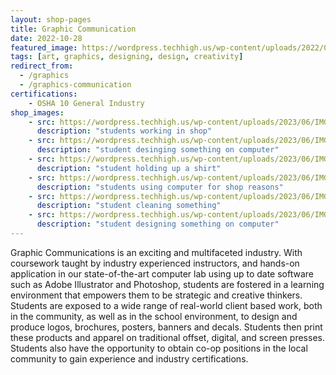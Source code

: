 ```yaml
---
layout: shop-pages
title: Graphic Communication
date: 2022-10-28
featured_image: https://wordpress.techhigh.us/wp-content/uploads/2022/04/neven-krcmarek-V4EOZj7g1gw-unsplash-1.jpg
tags: [art, graphics, designing, design, creativity]
redirect_from:
  - /graphics
  - /graphics-communication
certifications:
    - OSHA 10 General Industry
shop_images:
    - src: https://wordpress.techhigh.us/wp-content/uploads/2023/06/IMG_5585-JPG.jpg
      description: "students working in shop"
    - src: https://wordpress.techhigh.us/wp-content/uploads/2023/06/IMG_3418-JPG.jpg
      description: "student desinging something on computer"
    - src: https://wordpress.techhigh.us/wp-content/uploads/2023/06/IMG_5593-JPG.jpg
      description: "student holding up a shirt"
    - src: https://wordpress.techhigh.us/wp-content/uploads/2023/06/IMG_8106-JPG.jpg
      description: "students using computer for shop reasons"
    - src: https://wordpress.techhigh.us/wp-content/uploads/2023/06/IMG_5606-JPG.jpg
      description: "student cleaning something"
    - src: https://wordpress.techhigh.us/wp-content/uploads/2023/06/IMG_3433-JPG.jpg
      description: "student designing something on computer"
---
```


Graphic Communications is an exciting and multifaceted industry. With coursework taught by industry experienced instructors, and hands-on application in our state-of-the-art computer lab using up to date software such as Adobe Illustrator and Photoshop, students are fostered in a learning environment that empowers them to be strategic and creative thinkers. Students are exposed to a wide range of real-world client based work, both in the community, as well as in the school environment, to design and produce logos, brochures, posters, banners and decals. Students then print these products and apparel on traditional offset, digital, and screen presses. Students also have the opportunity to obtain co-op positions in the local community to gain experience and industry certifications.